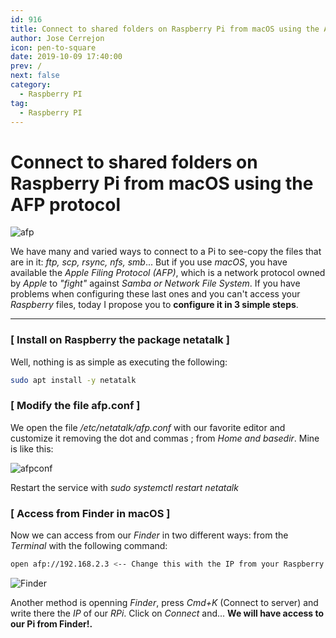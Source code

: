 ```yaml
---
id: 916
title: Connect to shared folders on Raspberry Pi from macOS using the AFP protocol
author: Jose Cerrejon
icon: pen-to-square
date: 2019-10-09 17:40:00
prev: /
next: false
category:
  - Raspberry PI
tag:
  - Raspberry PI
---
```


# Connect to shared folders on Raspberry Pi from macOS using the AFP protocol

![afp](/images/2019/10/afp-smb-apple-mac.jpg)

We have many and varied ways to connect to a Pi to see-copy the files that are in it: *ftp, scp, rsync, nfs, smb*... But if you use *macOS*, you have available the *Apple Filing Protocol (AFP)*, which is a network protocol owned by *Apple* to *"fight"* against *Samba or Network File System*. If you have problems when configuring these last ones and you can't access your *Raspberry* files, today I propose you to **configure it in 3 simple steps**.

- - -
###  [ Install on Raspberry the package netatalk ]

Well, nothing is as simple as executing the following:

```bash
sudo apt install -y netatalk
```

###  [ Modify the file afp.conf ]

We open the file */etc/netatalk/afp.conf* with our favorite editor and customize it removing the dot and commas ; from *Home and basedir*. Mine is like this:

![afpconf](/images/2019/10/afpconf.png)

Restart the service with *sudo systemctl restart netatalk*

###  [ Access from Finder in macOS ]

Now we can access from our *Finder* in two different ways: from the *Terminal* with the following command:

```bash
open afp://192.168.2.3 <-- Change this with the IP from your Raspberry Pi
```

![Finder](/images/2019/10/Finder-connect.png)

Another method is openning *Finder*, press *Cmd+K* (Connect to server) and write there the *IP* of our *RPi*. Click on *Connect* and... **We will have access to our Pi from Finder!.**